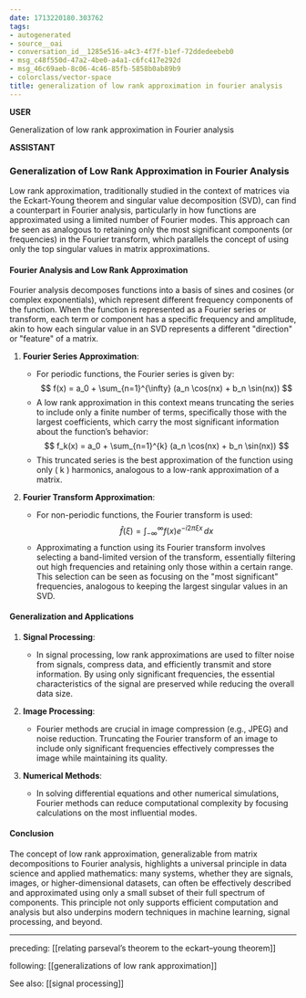 ```yaml
---
date: 1713220180.303762
tags:
- autogenerated
- source__oai
- conversation_id__1285e516-a4c3-4f7f-b1ef-72ddedeebeb0
- msg_c48f550d-47a2-4be0-a4a1-c6fc417e292d
- msg_46c69aeb-8c06-4c46-85fb-5858b0ab89b9
- colorclass/vector-space
title: generalization of low rank approximation in fourier analysis
---
```


**USER**

Generalization of low rank approximation in Fourier analysis


**ASSISTANT**

### Generalization of Low Rank Approximation in Fourier Analysis

Low rank approximation, traditionally studied in the context of matrices via the Eckart-Young theorem and singular value decomposition (SVD), can find a counterpart in Fourier analysis, particularly in how functions are approximated using a limited number of Fourier modes. This approach can be seen as analogous to retaining only the most significant components (or frequencies) in the Fourier transform, which parallels the concept of using only the top singular values in matrix approximations.

#### Fourier Analysis and Low Rank Approximation

Fourier analysis decomposes functions into a basis of sines and cosines (or complex exponentials), which represent different frequency components of the function. When the function is represented as a Fourier series or transform, each term or component has a specific frequency and amplitude, akin to how each singular value in an SVD represents a different "direction" or "feature" of a matrix.

1. **Fourier Series Approximation**:
   - For periodic functions, the Fourier series is given by:
     $$
     f(x) = a_0 + \sum_{n=1}^{\infty} (a_n \cos(nx) + b_n \sin(nx))
     $$
   - A low rank approximation in this context means truncating the series to include only a finite number of terms, specifically those with the largest coefficients, which carry the most significant information about the function’s behavior:
     $$
     f_k(x) = a_0 + \sum_{n=1}^{k} (a_n \cos(nx) + b_n \sin(nx))
     $$
   - This truncated series is the best approximation of the function using only \( k \) harmonics, analogous to a low-rank approximation of a matrix.

2. **Fourier Transform Approximation**:
   - For non-periodic functions, the Fourier transform is used:
     $$
     \hat{f}(\xi) = \int_{-\infty}^{\infty} f(x) e^{-i 2\pi \xi x} \, dx
     $$
   - Approximating a function using its Fourier transform involves selecting a band-limited version of the transform, essentially filtering out high frequencies and retaining only those within a certain range. This selection can be seen as focusing on the "most significant" frequencies, analogous to keeping the largest singular values in an SVD.

#### Generalization and Applications

1. **Signal Processing**:
   - In signal processing, low rank approximations are used to filter noise from signals, compress data, and efficiently transmit and store information. By using only significant frequencies, the essential characteristics of the signal are preserved while reducing the overall data size.

2. **Image Processing**:
   - Fourier methods are crucial in image compression (e.g., JPEG) and noise reduction. Truncating the Fourier transform of an image to include only significant frequencies effectively compresses the image while maintaining its quality.

3. **Numerical Methods**:
   - In solving differential equations and other numerical simulations, Fourier methods can reduce computational complexity by focusing calculations on the most influential modes.

#### Conclusion

The concept of low rank approximation, generalizable from matrix decompositions to Fourier analysis, highlights a universal principle in data science and applied mathematics: many systems, whether they are signals, images, or higher-dimensional datasets, can often be effectively described and approximated using only a small subset of their full spectrum of components. This principle not only supports efficient computation and analysis but also underpins modern techniques in machine learning, signal processing, and beyond.


---

preceding: [[relating parseval’s theorem to the eckart–young theorem]]  


following: [[generalizations of low rank approximation]]

See also: [[signal processing]]